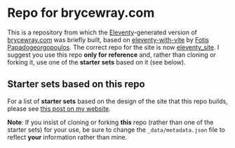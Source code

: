 # Repo for brycewray.com

This is a repository from which the [Eleventy](https://11ty.dev)-generated version of [brycewray.com](https://www.brycewray.com/) was briefly built, based on [eleventy-with-vite](https://github.com/fpapado/eleventy-with-vite) by [Fotis Papadogeorgopoulos](https://github.com/fpapado). The correct repo for the site is now [eleventy_site](https://github.com/brycewray/eleventy_site). I suggest you use this repo **only for reference** and, rather than cloning or forking it, use one of the **starter sets** based on it (see below).

## Starter sets based on this repo

For a list of **starter sets** based on the design of the site that this repo builds, please see [this post on my website](https://www.brycewray.com/posts/2021/03/beginners-luck-update).

**Note**: If you insist of cloning or forking **this** repo (rather than one of the starter sets) for your use, be sure to change the `_data/metadata.json` file to reflect **your** information rather than mine.
